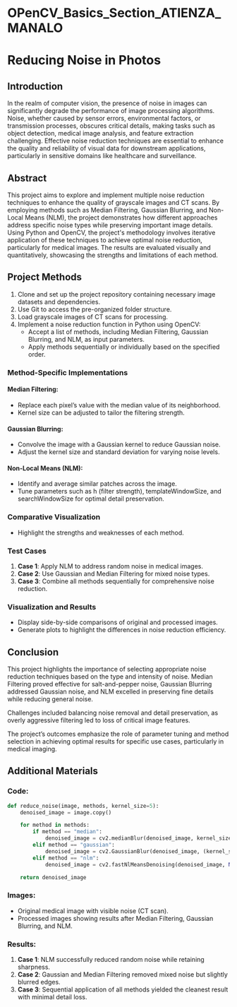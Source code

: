 # OPenCV_Basics_Section_ATIENZA_MANALO

# Reducing Noise in Photos

## Introduction

In the realm of computer vision, the presence of noise in images can significantly degrade the performance of image processing algorithms. Noise, whether caused by sensor errors, environmental factors, or transmission processes, obscures critical details, making tasks such as object detection, medical image analysis, and feature extraction challenging. Effective noise reduction techniques are essential to enhance the quality and reliability of visual data for downstream applications, particularly in sensitive domains like healthcare and surveillance.

## Abstract

This project aims to explore and implement multiple noise reduction techniques to enhance the quality of grayscale images and CT scans. By employing methods such as Median Filtering, Gaussian Blurring, and Non-Local Means (NLM), the project demonstrates how different approaches address specific noise types while preserving important image details. Using Python and OpenCV, the project's methodology involves iterative application of these techniques to achieve optimal noise reduction, particularly for medical images. The results are evaluated visually and quantitatively, showcasing the strengths and limitations of each method.

## Project Methods

1. Clone and set up the project repository containing necessary image datasets and dependencies.
2. Use Git to access the pre-organized folder structure.
3. Load grayscale images of CT scans for processing.
4. Implement a noise reduction function in Python using OpenCV:
   - Accept a list of methods, including Median Filtering, Gaussian Blurring, and NLM, as input parameters.
   - Apply methods sequentially or individually based on the specified order.

### Method-Specific Implementations

#### Median Filtering:
- Replace each pixel’s value with the median value of its neighborhood.
- Kernel size can be adjusted to tailor the filtering strength.

#### Gaussian Blurring:
- Convolve the image with a Gaussian kernel to reduce Gaussian noise.
- Adjust the kernel size and standard deviation for varying noise levels.

#### Non-Local Means (NLM):
- Identify and average similar patches across the image.
- Tune parameters such as h (filter strength), templateWindowSize, and searchWindowSize for optimal detail preservation.

### Comparative Visualization
- Highlight the strengths and weaknesses of each method.

### Test Cases

1. **Case 1**: Apply NLM to address random noise in medical images.
2. **Case 2**: Use Gaussian and Median Filtering for mixed noise types.
3. **Case 3**: Combine all methods sequentially for comprehensive noise reduction.

### Visualization and Results
- Display side-by-side comparisons of original and processed images.
- Generate plots to highlight the differences in noise reduction efficiency.

## Conclusion

This project highlights the importance of selecting appropriate noise reduction techniques based on the type and intensity of noise. Median Filtering proved effective for salt-and-pepper noise, Gaussian Blurring addressed Gaussian noise, and NLM excelled in preserving fine details while reducing general noise.

Challenges included balancing noise removal and detail preservation, as overly aggressive filtering led to loss of critical image features.

The project’s outcomes emphasize the role of parameter tuning and method selection in achieving optimal results for specific use cases, particularly in medical imaging.

## Additional Materials

### Code:
```python
def reduce_noise(image, methods, kernel_size=5):
    denoised_image = image.copy()

    for method in methods:
        if method == "median":
            denoised_image = cv2.medianBlur(denoised_image, kernel_size)
        elif method == "gaussian":
            denoised_image = cv2.GaussianBlur(denoised_image, (kernel_size, kernel_size), 0)
        elif method == "nlm":
            denoised_image = cv2.fastNlMeansDenoising(denoised_image, None, 20, 7, 21)

    return denoised_image
```

### Images:
- Original medical image with visible noise (CT scan).
- Processed images showing results after Median Filtering, Gaussian Blurring, and NLM.

### Results:
1. **Case 1**: NLM successfully reduced random noise while retaining sharpness.
2. **Case 2**: Gaussian and Median Filtering removed mixed noise but slightly blurred edges.
3. **Case 3**: Sequential application of all methods yielded the cleanest result with minimal detail loss.

